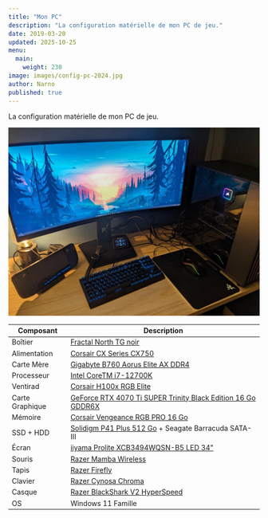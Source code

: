 ```yaml
---
title: "Mon PC"
description: "La configuration matérielle de mon PC de jeu."
date: 2019-03-20
updated: 2025-10-25
menu:
  main:
    weight: 230
image: images/config-pc-2024.jpg
author: Narno
published: true
---
```

La configuration matérielle de mon PC de jeu.

![Photo de mon bureau, avec mon nouveau PC et un écran large](../assets/images/config-pc-2024.jpg "Photo de mon bureau, avec mon nouveau PC et un écran large")

| Composant       | Description |
| --------------- | ----------- |
| Boîtier         | [Fractal North TG noir](https://www.fractal-design.com/products/cases/north/north/charcoal-black/) |
| Alimentation    | [Corsair CX Series CX750](https://www.corsair.com/fr/fr/p/psu/cp-9020279-eu/cx-series-cx750-750-watt-80-plus-bronze-atx-power-supply-eu-cp-9020279-eu) |
| Carte Mère      | [Gigabyte B760 Aorus Elite AX DDR4](https://www.gigabyte.com/fr/Motherboard/B760-AORUS-ELITE-AX-DDR4-rev-1x#kf) |
| Processeur      | [Intel CoreTM i7-12700K](https://www.intel.fr/content/www/fr/fr/products/sku/134594/intel-core-i712700k-processor-25m-cache-up-to-5-00-ghz/specifications.html) |
| Ventirad        | [Corsair H100x RGB Elite](https://www.corsair.com/fr/fr/p/cpu-coolers/cw-9060065-ww/icue-h100x-rgb-elite-liquid-cpu-cooler) |
| Carte Graphique | [GeForce RTX 4070 Ti SUPER Trinity Black Edition 16 Go GDDR6X](https://www.zotac.com/fr/product/graphics_card/zotac-gaming-geforce-rtx-4070-ti-super-trinity-black-edition-16gb-gddr6x-0) |
| Mémoire         | [Corsair Vengeance RGB PRO 16 Go](https://www.corsair.com/fr/fr/p/memory/cmw16gx4m2z3600c18/vengeancea-rgb-pro-16gb-2-x-8gb-ddr4-dram-3600mhz-c18-amd-ryzen-memory-kit-a-black-cmw16gx4m2z3600c18) |
| SSD + HDD       | [Solidigm P41 Plus 512 Go](https://www.solidigm.com/products/client/plus-series/p41.html) + Seagate Barracuda SATA-III |
| Écran           | [iiyama Prolite XCB3494WQSN-B5 LED 34"](https://iiyama.com/fr_fr/produits/prolite-xcb3494wqsn-b5/) |
| Souris          | [Razer Mamba Wireless](https://www.razer.com/fr-fr/gaming-mice/razer-mamba-wireless) |
| Tapis           | [Razer Firefly](https://www.razer.com/fr-fr/gaming-mouse-mats/razer-firefly) |
| Clavier         | [Razer Cynosa Chroma](https://www.razer.com/fr-fr/gaming-keyboards-keypads/razer-cynosa-chroma) |
| Casque          | [Razer BlackShark V2 HyperSpeed](https://www.razer.com/fr-fr/gaming-headsets/razer-blackshark-v2-hyperspeed) |
| OS              | Windows 11 Famille |
